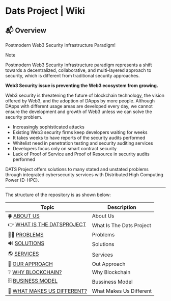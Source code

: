# Dats Project | Wiki

## 📬 Overview
Postmodern Web3 Security Infrastructure Paradigm!

> [!NOTE]
> Postmodern Web3 Security Infrastructure paradigm represents a shift towards a decentralized, collaborative, and multi-layered approach to security, which is different from traditional security approaches.

**Web3 Security issue is preventing the Web3 ecosystem from growing.**

Web3 security is threatening the future of blockchain technology, the vision offered by Web3, and the adoption of DApps by more people. Although DApps with different usage areas are developed every day, we cannot ensure the development and growth of Web3 unless we can solve the security problem.

* Increasingly sophisticated attacks
* Existing Web3 security firms keep developers waiting for weeks
* It takes weeks to have reports of the security audits performed
* Whitelist need in penetration testing and security auditing services
* Developers focus only on smart contract security
* Lack of Proof of Service and Proof of Resource in security audits performed

DATS Project offers solutions to many stated and unstated problems through integrated cybersecurity services with Distributed High Computing Power (D-HPC).
___

The structure of the repository is as shown below:

| Topic                                                   | Description                                                   |
| ------------------------------------------------------- | ------------------------------------------------------------- |
| 🍀 [ABOUT US](about-us/)                                | About Us                                                      |
| 👉 [WHAT IS THE DATSPROJECT](what-is-the-datsproject/)  | What Is The Dats Project                                      |
| 👩‍🏫 [PROBLEMS](problems/)                                | Problems                                                      |
| 🔊 [SOLUTIONS](solutions/)                              | Solutions                                                     |
| 🌎 [SERVICES](services/)                                | Services                                                      |
| 📎 [OUR APPROACH](our-approach/)                        | Out Approach                                                  |
| ❔ [WHY BLOCKCHAIN?](why-blockchain/)                   | Why Blockchain                                                |
| 🗄️ [BUSINESS MODEL](bussiness-model/)                   | Bussiness Model                                               |
| 📑 [WHAT MAKES US DIFFERENT?](what-makes-us-different/) | What Makes Us Different                                       |
